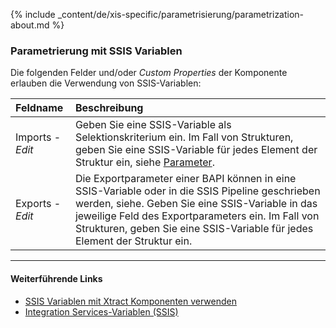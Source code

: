 
{% include _content/de/xis-specific/parametrisierung/parametrization-about.md  %}

<!---
### Custom Properties
Die Eigenschaften der Xtract BAPI Komponente wird in den *Custom Properties* der Komponente definiert. <br>
Bei der Parametrisierung der Komponente durch SSIS Variablen werden diese Eigenschaften überschrieben.

Liste der relevanten *Custom Properties* der BAPI Komponente:

|Property|Beschreibung|
|:----|:----|
| *RFCFunctionName* | Name des zu extrahierenden BAPIs oder RFC-Bausteins.|

-->
### Parametrierung mit SSIS Variablen
Die folgenden Felder und/oder *Custom Properties* der Komponente erlauben die Verwendung von SSIS-Variablen:

|Feldname|Beschreibung|
|:----|:----|
| Imports - *Edit*| Geben Sie eine SSIS-Variable als Selektionskriterium ein. Im Fall von Strukturen, geben Sie eine SSIS-Variable für jedes Element der Struktur ein, siehe [Parameter](./parameter).|
| Exports - *Edit*| Die Exportparameter einer BAPI können in eine SSIS-Variable oder in die SSIS Pipeline geschrieben werden, siehe. Geben Sie eine SSIS-Variable in das jeweilige Feld des Exportparameters ein. Im Fall von Strukturen, geben Sie eine SSIS-Variable für jedes Element der Struktur ein.|


****
#### Weiterführende Links
- [SSIS Variablen mit Xtract Komponenten verwenden](../parametrisierung/parametrisierung-variablen) 
- [Integration Services-Variablen (SSIS)](https://docs.microsoft.com/de-de/sql/integration-services/integration-services-ssis-variables?view=sql-server-ver15)